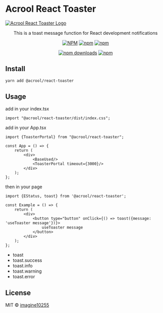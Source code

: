 # Acrool React Toaster

<a href="https://acrool-react-toaster.pages.dev/" title="Acrool React Toaster - This is a toast message function for React development notifications">
    <img src="https://acrool-react-toaster.pages.dev/og.webp" alt="Acrool React Toaster Logo"/>
</a>

<p align="center">
    This is a toast message function for React development notifications
</p>

<div align="center">

[![NPM](https://img.shields.io/npm/v/@acrool/react-toaster.svg?style=for-the-badge)](https://www.npmjs.com/package/@acrool/react-toaster)
[![npm](https://img.shields.io/bundlejs/size/@acrool/react-toaster?style=for-the-badge)](https://github.com/acrool/@acrool/react-toaster/blob/main/LICENSE)
[![npm](https://img.shields.io/npm/l/@acrool/react-toaster?style=for-the-badge)](https://github.com/acrool/react-toaster/blob/main/LICENSE)

[![npm downloads](https://img.shields.io/npm/dm/@acrool/react-toaster.svg?style=for-the-badge)](https://www.npmjs.com/package/@acrool/react-toaster)
[![npm](https://img.shields.io/npm/dt/@acrool/react-toaster.svg?style=for-the-badge)](https://www.npmjs.com/package/@acrool/react-toaster)

</div>



## Install

```bash
yarn add @acrool/react-toaster
```

## Usage

add in your index.tsx
```tst
import "@acrool/react-toaster/dist/index.css";
```

add in your App.tsx

```tsx
import {ToasterPortal} from "@acrool/react-toaster";

const App = () => {
    return (
        <div>
            <BaseUsed/>
            <ToasterPortal timeout={3000}/>
        </div>
    );
};
```

then in your page
```tsx
import {EStatus, toast} from '@acrool/react-toaster';

const Example = () => {
    return (
        <div>
            <button type="button" onClick={() => toast({message: 'useToaster message'})}>
                useToaster message
            </button>
        </div>
    );
};
```

- toast
- toast.success
- toast.info
- toast.warning
- toast.error


## License

MIT © [imagine10255](https://github.com/imagine10255)
